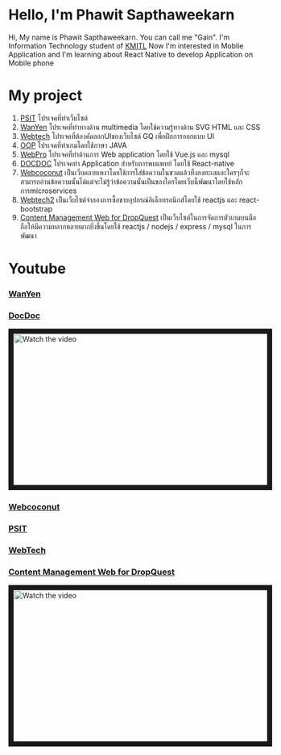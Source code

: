 # Hello, I'm Phawit Sapthaweekarn
Hi, My name is Phawit Sapthaweekarn. You can call me "Gain". I'm Information Technology student of [KMITL](https://www.it.kmitl.ac.th/en/) Now I'm interested in Moblie Application and I'm learning about React Native to develop Application on Mobile phone

# My project
1. [PSIT](https://github.com/phawit-s/PSIT-Project-2019) โปรเจคที่ทำเว็บไซต์
2. [WanYen](https://github.com/fluke1352/WanYen) โปรเจคที่ทำทางด้าน multimedia โดยใช้ความรู้ทางด้าน SVG HTML และ CSS
3. [Webtech](https://github.com/phawit-s/webtech-get-A) โปรเจคที่ต้องคัดลอกUIของเว็บไซต์ GQ เพื่อฝึกการออกแบบ UI
4. [OOP](https://github.com/phawit-s/OOP_GET_A) โปรเจคที่ทำเกมโดยใช้ภาษา JAVA
5. [WebPro](https://github.com/phawit-s/webpro_GET_A) โปรเจคที่ทำด้านการ Web application โดยใช้ Vue.js และ mysql
6. [DOCDOC](https://github.com/phawit-s/docdoc) โปรเจคทำ Application สำหรับการพบแพทย์ โดยใช้ React-native 
7. [Webcoconut](https://github.com/phawit-s/WebCoconut) เป็นเว็บคลายเหงาโดยใช้การใส่ข้อความในขวดแล้วทิ้งลงทะเลและใครๆก็จะสามารถอ่านข้อความนั้นได้แต่จะไม่รู้ว่าข้อความนั้นเป็นของใครโดยเว็บนี้พัฒนาโดยใช้หลักการmicroservices
8. [Webtech2](https://github.com/phawit-s/Webtech2022) เป็นเว็บไซต์จำลองการซื้อขายอุปกรณ์อิเล็กทรอนิกส์โดยใช้ reactjs และ react-bootstrap
9. [Content Management Web for DropQuest](https://github.com/phawit-s/DropQuest-website) เป็นเว็บไซต์ในการจัดการตัวเกมบนมือถือให้มีความหลากหลายมากยิ่งขึ้นโดยใช้ reactjs / nodejs / express / mysql ในการพัฒนา

# Youtube

### [WanYen](https://www.youtube.com/watch?v=jvEHmKhoUWg)

### [DocDoc](https://youtu.be/MtHY7Z6pYSU)

<a href="https://youtu.be/MtHY7Z6pYSU" target="_blank">
 <img src="https://cdn.discordapp.com/attachments/686119492723802132/951401587983675412/unknown.png" alt="Watch the video" width="600" height="300" border="10" />
</a>

### [Webcoconut](https://www.youtube.com/watch?v=UR9MG89r4Ws)

### [PSIT](https://youtu.be/GrX8jFsIrqM)

### [WebTech](https://youtu.be/4bvZBjh_1Ak)


### [Content Management Web for DropQuest](https://www.youtube.com/watch?v=3T1t3JYMzgk)

<a href="https://www.youtube.com/watch?v=3T1t3JYMzgk" target="_blank">
 <img src="https://cdn.discordapp.com/attachments/686119492723802132/1111170569925304370/image.png" alt="Watch the video" width="600" height="300" border="10" />
</a>
